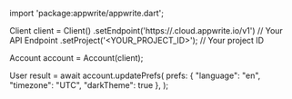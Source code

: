import 'package:appwrite/appwrite.dart';

Client client = Client()
    .setEndpoint('https://<REGION>.cloud.appwrite.io/v1') // Your API Endpoint
    .setProject('<YOUR_PROJECT_ID>'); // Your project ID

Account account = Account(client);

User result = await account.updatePrefs(
    prefs: {
        "language": "en",
        "timezone": "UTC",
        "darkTheme": true
    },
);

